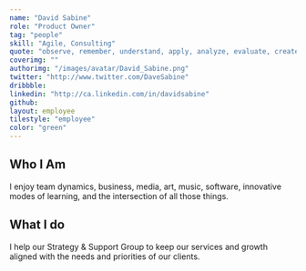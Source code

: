 ```yaml
---
name: "David Sabine"
role: "Product Owner"
tag: "people"
skill: "Agile, Consulting"
quote: "observe, remember, understand, apply, analyze, evaluate, create"
coverimg: ""
authorimg: "/images/avatar/David_Sabine.png"
twitter: "http://www.twitter.com/DaveSabine"
dribbble: 
linkedin: "http://ca.linkedin.com/in/davidsabine"
github:
layout: employee
tilestyle: "employee"
color: "green"
---
```


## Who I Am

I enjoy team dynamics, business, media, art, music, software, innovative modes of learning, and the intersection of all those things.

## What I do

I help our Strategy & Support Group to keep our services and growth aligned with the needs and priorities of our clients.